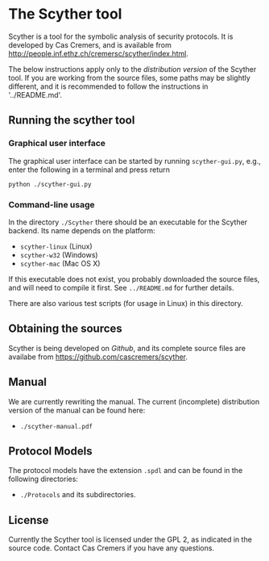 The Scyther tool
================

Scyther is a tool for the symbolic analysis of security protocols. It is
developed by Cas Cremers, and is available from
<http://people.inf.ethz.ch/cremersc/scyther/index.html>.

The below instructions apply only to the *distribution version* of
the Scyther tool. If you are working from the source files, some paths may be
slightly different, and it is recommended to follow the instructions in '../README.md'.

Running the scyther tool
------------------------

### Graphical user interface ###

The graphical user interface can be started by running `scyther-gui.py`,
e.g., enter the following in a terminal and press return

	python ./scyther-gui.py

### Command-line usage ###

In the directory `./Scyther` there should be an executable for the
Scyther backend. Its name depends on the platform:

 * `scyther-linux` (Linux)
 * `scyther-w32` (Windows)
 * `scyther-mac` (Mac OS X)

If this executable does not exist, you probably downloaded the source
files, and will need to compile it first. See `../README.md` for further
details.

There are also various test scripts (for usage in Linux) in this
directory.

Obtaining the sources
----------------------

Scyther is being developed on *Github*, and its complete source files are
availabe from
<https://github.com/cascremers/scyther>.

Manual
------

We are currently rewriting the manual. The current (incomplete)
distribution version of the manual can be found here:

  * `./scyther-manual.pdf`


Protocol Models
---------------

The protocol models have the extension `.spdl` and can be found in the following directories:

  * `./Protocols` and its subdirectories.

License
-------

Currently the Scyther tool is licensed under the GPL 2, as indicated in
the source code. Contact Cas Cremers if you have any questions.

